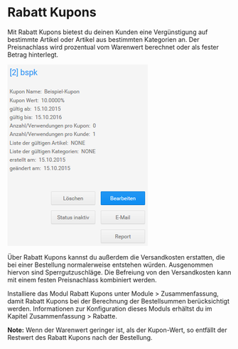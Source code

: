 # Rabatt Kupons 

Mit Rabatt Kupons bietest du deinen Kunden eine Vergünstigung auf bestimmte Artikel oder Artikel aus bestimmten Kategorien an. Der Preisnachlass wird prozentual vom Warenwert berechnet oder als fester Betrag hinterlegt.

![](Bilder/0089_Abb143_s333_RabattKupons.png "Rabatt Kupons")

Über Rabatt Kupons kannst du außerdem die Versandkosten erstatten, die bei einer Bestellung normalerweise entstehen würden. Ausgenommen hiervon sind Sperrgutzuschläge. Die Befreiung von den Versandkosten kann mit einem festen Preisnachlass kombiniert werden.

Installiere das Modul Rabatt Kupons unter Module \> Zusammenfassung, damit Rabatt Kupons bei der Berechnung der Bestellsummen berücksichtigt werden. Informationen zur Konfiguration dieses Moduls erhältst du im Kapitel Zusammenfassung \> Rabatte.

**Note:** Wenn der Warenwert geringer ist, als der Kupon-Wert, so entfällt der Restwert des Rabatt Kupons nach der Bestellung.

  

  




